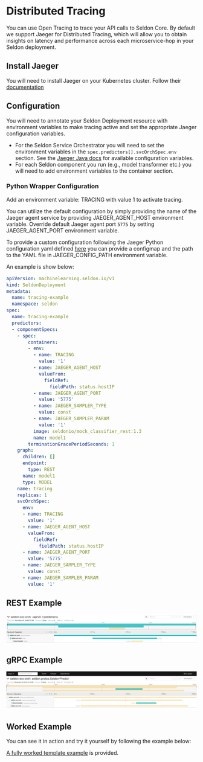 # Distributed Tracing

You can use Open Tracing to trace your API calls to Seldon Core. By default we support Jaeger for Distributed Tracing, which will allow you to obtain insights on latency and performance across each microservice-hop in your Seldon deployment.

## Install Jaeger

You will need to install Jaeger on your Kubernetes cluster. Follow their [documentation](https://www.jaegertracing.io/docs/1.16/operator/)

## Configuration

You will need to annotate your Seldon Deployment resource with environment variables to make tracing active and set the appropriate Jaeger configuration variables.

  * For the Seldon Service Orchestrator you will need to set the environment variables in the `spec.predictors[].svcOrchSpec.env` section. See the [Jaeger Java docs](https://github.com/jaegertracing/jaeger-client-java/tree/master/jaeger-core#configuration-via-environment) for available configuration variables.
  * For each Seldon component you run (e.g., model transformer etc.) you will need to add environment variables to the container section.


### Python Wrapper Configuration

Add an environment variable: TRACING with value 1 to activate tracing.

You can utilize the default configuration by simply providing the name of the Jaeger agent service by providing JAEGER_AGENT_HOST environment variable. Override default Jaeger agent port `5775` by setting JAEGER_AGENT_PORT environment variable.

To provide a custom configuration following the Jaeger Python configuration yaml defined [here](https://github.com/jaegertracing/jaeger-client-python) you can provide a configmap and the path to the YAML file in JAEGER_CONFIG_PATH environment variable.

An example is show below:

```yaml
apiVersion: machinelearning.seldon.io/v1
kind: SeldonDeployment
metadata:
  name: tracing-example
  namespace: seldon
spec:
  name: tracing-example
  predictors:
  - componentSpecs:
    - spec:
        containers:
        - env:
          - name: TRACING
            value: '1'
          - name: JAEGER_AGENT_HOST
            valueFrom:
              fieldRef:
                fieldPath: status.hostIP
          - name: JAEGER_AGENT_PORT
            value: '5775'
          - name: JAEGER_SAMPLER_TYPE
            value: const
          - name: JAEGER_SAMPLER_PARAM
            value: '1'
          image: seldonio/mock_classifier_rest:1.3
          name: model1
        terminationGracePeriodSeconds: 1
    graph:
      children: []
      endpoint:
        type: REST
      name: model1
      type: MODEL
    name: tracing
    replicas: 1
    svcOrchSpec:
      env:
      - name: TRACING
        value: '1'
      - name: JAEGER_AGENT_HOST
        valueFrom:
          fieldRef:
            fieldPath: status.hostIP
      - name: JAEGER_AGENT_PORT
        value: '5775'
      - name: JAEGER_SAMPLER_TYPE
        value: const
      - name: JAEGER_SAMPLER_PARAM
        value: '1'
```
        


## REST Example

![jaeger-ui-rest](./jaeger-ui-rest-example.png)

## gRPC Example

![jaeger-ui-rest](./jaeger-ui-grpc-example.png)


## Worked Example

You can see it in action and try it yourself by following the example below:

[A fully worked template example](../examples/tracing.html) is provided.
